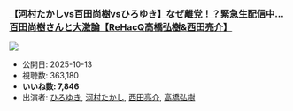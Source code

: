 ### [【河村たかしvs百田尚樹vsひろゆき】なぜ離党！？緊急生配信中…百田尚樹さんと大激論【ReHacQ高橋弘樹&西田亮介】](https://www.youtube.com/watch?v=UWfPshzoSeI)
[![](https://img.youtube.com/vi/UWfPshzoSeI/sddefault.jpg)](https://www.youtube.com/watch?v=UWfPshzoSeI)
-   公開日: 2025-10-13
-   視聴数: 363,180
-   **いいね数: 7,846**
-   出演者: [ひろゆき](/rehacq_fan/people/ひろゆき "wikilink"), [河村たかし](/rehacq_fan/people/河村たかし "wikilink"), [西田亮介](/rehacq_fan/people/西田亮介 "wikilink"), [高橋弘樹](/rehacq_fan/people/高橋弘樹 "wikilink")
